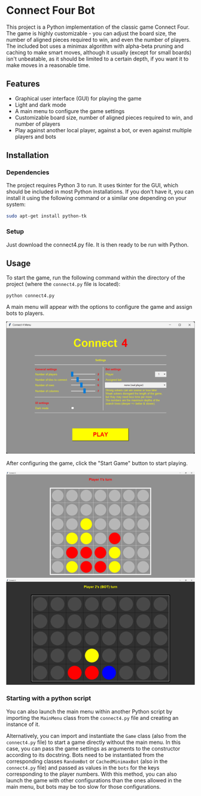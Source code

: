 # Connect Four Bot

This project is a Python implementation of the classic game Connect Four.
The game is highly customizable - you can adjust the board size, the number of aligned pieces
required to win, and even the number of players. The included bot uses a minimax algorithm
with alpha-beta pruning and caching to make smart moves, although it usually
(except for small boards) isn't unbeatable, as it should be limited to a certain depth,
if you want it to make moves in a reasonable time.

## Features

- Graphical user interface (GUI) for playing the game
- Light and dark mode
- A main menu to configure the game settings
- Customizable board size, number of aligned pieces required to win, and number of players
- Play against another local player, against a bot, or even against multiple players and bots

## Installation

### Dependencies

The project requires Python 3 to run. It uses tkinter for the GUI, which should be included
in most Python installations. If you don't have it, you can install it using the following
command or a similar one depending on your system:

```bash
sudo apt-get install python-tk
```

### Setup

Just download the connect4.py file. It is then ready to be run with Python.

## Usage

To start the game, run the following command within the directory of the project
(where the `connect4.py` file is located):

```
python connect4.py
```

A main menu will appear with the options to configure the game and assign bots to players.

![The main menu GUI](images/main_menu.png)

After configuring the game, click the "Start Game" button to start playing.

![A classic Connect Four game in progress](images/game1.png)
![A game with a different configuration](images/game2.png)

### Starting with a python script

You can also launch the main menu within another Python script by importing the `MainMenu` class
from the `connect4.py` file and creating an instance of it.

Alternatively, you can import and instantiate the `Game` class (also from the `connect4.py` file)
to start a game directly without the main menu. In this case, you can pass the game settings as
arguments to the constructor according to its docstring. Bots need to be instantiated from the
corresponding classes `RandomBot` or `CachedMinimaxBot` (also in the `connect4.py` file)
and passed as values in the `bots` for the keys corresponding to the player numbers. With this
method, you can also launch the game with other configurations than the ones allowed
in the main menu, but bots may be too slow for those configurations.
